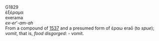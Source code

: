 G1829  
ἐξέραμα  
exerama  
*ex-er‘-am-ah*  
From a compound of [1537](g1537) and a presumed form of ἐραω eraō (to
*spue*); *vomit*, that is, *food* *disgorged:* - vomit.  
